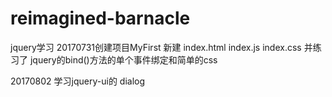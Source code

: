 # reimagined-barnacle
jquery学习
20170731创建项目MyFirst 新建 index.html index.js index.css  并练习了 jquery的bind()方法的单个事件绑定和简单的css 



20170802 学习jquery-ui的 dialog 
